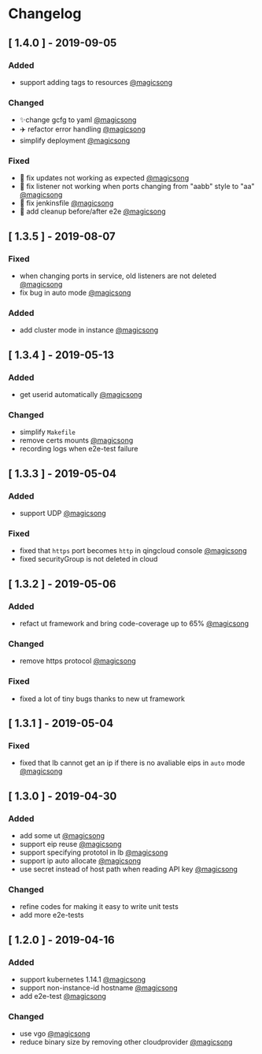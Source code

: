 # Changelog
## [ 1.4.0 ] - 2019-09-05
### Added
- support adding tags to resources [@magicsong](https://github.com/yunify/qingcloud-cloud-controller-manager/pull/78)
### Changed
- ✨change gcfg to yaml [@magicsong](https://github.com/yunify/qingcloud-cloud-controller-manager/pull/76)
- ✈️ refactor error handling [@magicsong](https://github.com/yunify/qingcloud-cloud-controller-manager/pull/75)
- simplify deployment [@magicsong](https://github.com/yunify/qingcloud-cloud-controller-manager/pull/78)

### Fixed
- 🚒 fix updates not working as expected [@magicsong](https://github.com/yunify/qingcloud-cloud-controller-manager/pull/70)
- 🚒 fix listener not working when ports changing from "aabb" style to "aa" [@magicsong](https://github.com/yunify/qingcloud-cloud-controller-manager/pull/71)
- 🚒 fix jenkinsfile [@magicsong](https://github.com/yunify/qingcloud-cloud-controller-manager/pull/73)
- 🚒 add cleanup before/after e2e [@magicsong](https://github.com/yunify/qingcloud-cloud-controller-manager/pull/80)

## [ 1.3.5 ] - 2019-08-07
### Fixed
- when changing ports in service, old listeners are not deleted [@magicsong](https://github.com/yunify/qingcloud-cloud-controller-manager/pull/68)
- fix bug in auto mode [@magicsong](https://github.com/yunify/qingcloud-cloud-controller-manager/pull/61)

### Added
- add cluster mode in instance [@magicsong](https://github.com/yunify/qingcloud-cloud-controller-manager/pull/64)

## [ 1.3.4 ] - 2019-05-13
### Added
- get userid automatically [@magicsong](https://github.com/yunify/qingcloud-cloud-controller-manager/pull/55)
  
### Changed
- simplify `Makefile`
- remove certs mounts [@magicsong](https://github.com/yunify/qingcloud-cloud-controller-manager/pull/56)
- recording logs when e2e-test failure
 
## [ 1.3.3 ] - 2019-05-04
### Added
- support UDP [@magicsong](https://github.com/yunify/qingcloud-cloud-controller-manager/pull/54)
### Fixed
- fixed that `https` port becomes `http` in qingcloud console [@magicsong](https://github.com/yunify/qingcloud-cloud-controller-manager/pull/54)
- fixed securityGroup is not deleted in cloud

## [ 1.3.2 ] - 2019-05-06
### Added
- refact ut framework and bring code-coverage up to 65% [@magicsong](https://github.com/yunify/qingcloud-cloud-controller-manager/pull/52)

### Changed
- remove https protocol [@magicsong](https://github.com/yunify/qingcloud-cloud-controller-manager/pull/52)

### Fixed
- fixed a lot of tiny bugs thanks to new ut framework

## [ 1.3.1 ] - 2019-05-04
### Fixed
- fixed that lb cannot get an ip if there is no avaliable eips in `auto` mode [@magicsong](https://github.com/yunify/qingcloud-cloud-controller-manager/pull/51)

## [ 1.3.0 ] - 2019-04-30
### Added
-  add some ut [@magicsong](https://github.com/yunify/qingcloud-cloud-controller-manager/pull/45)
-  support eip reuse [@magicsong](https://github.com/yunify/qingcloud-cloud-controller-manager/pull/43)
-  support specifying prototol in lb [@magicsong](https://github.com/yunify/qingcloud-cloud-controller-manager/pull/43)
-  support ip auto allocate [@magicsong](https://github.com/yunify/qingcloud-cloud-controller-manager/pull/48)
-  use secret instead of host path when reading API key [@magicsong](https://github.com/yunify/qingcloud-cloud-controller-manager/pull/47)

### Changed
- refine codes for making it easy to write unit tests
- add more e2e-tests

## [ 1.2.0 ] - 2019-04-16
### Added
- support kubernetes 1.14.1 [@magicsong](https://github.com/yunify/qingcloud-cloud-controller-manager/pull/30)
- support non-instance-id hostname [@magicsong](https://github.com/yunify/qingcloud-cloud-controller-manager/pull/35)
- add e2e-test [@magicsong](https://github.com/yunify/qingcloud-cloud-controller-manager/pull/36)


### Changed
- use vgo [@magicsong](https://github.com/yunify/qingcloud-cloud-controller-manager/pull/30)
-  reduce binary size by removing other cloudprovider [@magicsong](https://github.com/yunify/qingcloud-cloud-controller-manager/pull/30)